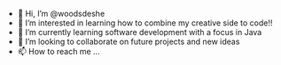 - 👋 Hi, I’m @woodsdeshe
- 👀 I’m interested in learning how to combine my creative side to code!!
- 🌱 I’m currently learning software development with a focus in Java
- 💞️ I’m looking to collaborate on future projects and new ideas
- 📫 How to reach me ...

<!---
woodsdeshe/woodsdeshe is a ✨ special ✨ repository because its `README.md` (this file) appears on your GitHub profile.
You can click the Preview link to take a look at your changes.
--->
